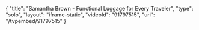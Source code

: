 {
    "title": "Samantha Brown - Functional Luggage for Every Traveler",
    "type": "solo",
    "layout": "iframe-static",
    "videoId": "91797515",
    "url": "\/tvpembed\/91797515"
}